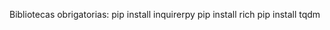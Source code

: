 Bibliotecas obrigatorias:
            pip install inquirerpy
            pip install rich
            pip install tqdm

